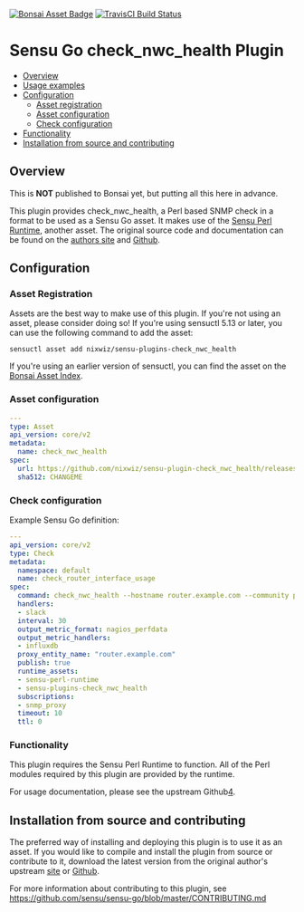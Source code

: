 
[![Bonsai Asset Badge](https://img.shields.io/badge/Bonsai-Download%20Me-brightgreen.svg?colorB=89C967&logo=sensu)](https://bonsai.sensu.io/assets/nixwiz/sensu-plugins-check_nwc_health) [![TravisCI Build Status](https://travis-ci.org/nixwiz/sensu-plugins-check_nwc-health.svg?branch=master)
](https://travis-ci.org/nixwiz/sensu-plugins-check_nwc-health)

# Sensu Go check_nwc_health Plugin

- [Overview](#overview)
- [Usage examples](#usage-examples)
- [Configuration](#configuration)
  - [Asset registration](#asset-registration)
  - [Asset configuration](#asset-configuration)
  - [Check configuration](#resource-configuration)
- [Functionality](#functionality)
- [Installation from source and contributing](#installation-from-source-and-contributing)

## Overview

This is **NOT** published to Bonsai yet, but putting all this here in advance.

This plugin provides check_nwc_health, a Perl based SNMP check in a format to be used as a Sensu Go asset.  It makes use of the [Sensu Perl Runtime][5], another asset.  The original source code and documentation can be found on the [authors site][3] and [Github][4].

## Configuration

### Asset Registration

Assets are the best way to make use of this plugin. If you're not using an asset, please consider doing so! If you're using sensuctl 5.13 or later, you can use the following command to add the asset: 

`sensuctl asset add nixwiz/sensu-plugins-check_nwc_health`

If you're using an earlier version of sensuctl, you can find the asset on the [Bonsai Asset Index](https://bonsai.sensu.io/assets/nixwiz/sensu-plugins-check_nwc_health).

### Asset configuration

```yml
---
type: Asset
api_version: core/v2
metadata:
  name: check_nwc_health
spec:
  url: https://github.com/nixwiz/sensu-plugin-check_nwc_health/releases/
  sha512: CHANGEME
```

### Check configuration

Example Sensu Go definition:

```yml
---
api_version: core/v2
type: Check
metadata:
  namespace: default
  name: check_router_interface_usage
spec:
  command: check_nwc_health --hostname router.example.com --community public --mode interface-usage --multiline --morphperfdata ' '=''
  handlers:
  - slack
  interval: 30
  output_metric_format: nagios_perfdata
  output_metric_handlers:
  - influxdb
  proxy_entity_name: "router.example.com"
  publish: true
  runtime_assets:
  - sensu-perl-runtime
  - sensu-plugins-check_nwc_health
  subscriptions:
  - snmp_proxy
  timeout: 10
  ttl: 0
```

### Functionality

This plugin requires the Sensu Perl Runtime to function.  All of the Perl modules required by this plugin are provided by the runtime.

For usage documentation, please see the upstream Github[4].

## Installation from source and contributing

The preferred way of installing and deploying this plugin is to use it as an asset. If you would like to compile and install the plugin from source or contribute to it, download the latest version from the original author's upstream [site][3] or [Github][4].

For more information about contributing to this plugin, see https://github.com/sensu/sensu-go/blob/master/CONTRIBUTING.md

[1]: https://github.com/nixwiz/sensu-plugin-check_nwc_health/releases
[2]: #asset-registration
[3]: https://labs.consol.de/nagios/check_nwc_health/index.html
[4]: https://github.com/lausser/check_nwc_health
[5]: https://bonsai.sensu.io/nixwiz/sensu-perl-runtime

